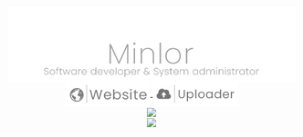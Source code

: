 <div align="center">
  <a href="https://minlor.net">
    <img align="center" src="https://raw.githubusercontent.com/Minlor/Minlor/main/Github.png"/>
  </a>
  <br>
  <a href="https://minlor.net">
    <img align="center" src="https://raw.githubusercontent.com/Minlor/Minlor/main/Website.png?IHateCaching"/>
  </a>
  <a href="https://cdn.minlor.net">
    <img align="center" src="https://raw.githubusercontent.com/Minlor/Minlor/main/Uploader.png?IHateCaching"/>
  </a>
  <br>
  <a href="https://minlor.net">
    <img align="center" src="http://github-readme-streak-stats.herokuapp.com?user=Minlor&theme=transparent&hide_border=true&fire=6ABCEB&stroke=73EBD6&ring=266FEB&sideNums=8BE0EB&currStreakNum=5EBDEB&dates=7DA6EB&currStreakLabel=76E2EB&sideLabels=76CFEB"/>
  </a>
  <br>
  <a href="https://minlor.net">
    <img align="center" src="https://github-readme-stats.vercel.app/api?username=Minlor&count_private=true&show_icons=true&theme=transparent&hide_border=true" />
  </a>
  <br>
 </div>
